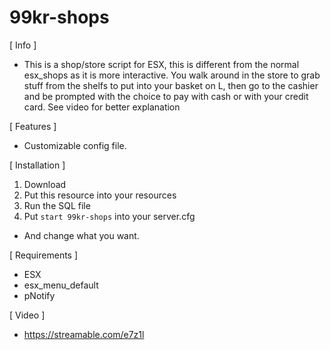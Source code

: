 # 99kr-shops

[ Info ]

- This is a shop/store script for ESX, this is different from the normal esx_shops as it is more interactive. You walk around in the store to grab stuff from the shelfs to put into your basket on L, then go to the cashier and be prompted with the choice to pay with cash or with your credit card. See video for better explanation

[ Features ]

- Customizable config file.

[ Installation ]

1. Download
2. Put this resource into your resources
3. Run the SQL file
4. Put `start 99kr-shops` into your server.cfg

- And change what you want.

[ Requirements ]

- ESX
- esx_menu_default
- pNotify

[ Video ]

- https://streamable.com/e7z1l
